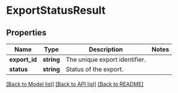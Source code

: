 # ExportStatusResult

## Properties
Name | Type | Description | Notes
------------ | ------------- | ------------- | -------------
**export_id** | **string** | The unique export identifier. | 
**status** | **string** | Status of the export. | 

[[Back to Model list]](../README.md#documentation-for-models) [[Back to API list]](../README.md#documentation-for-api-endpoints) [[Back to README]](../README.md)

